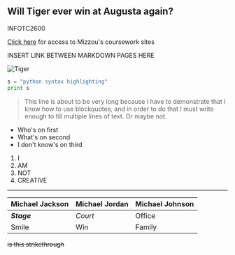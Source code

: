 ## Will Tiger ever win at Augusta again? ##
INFOTC2600


[Click here](https://courses.missouri.edu/ "Mizzou") for access to Mizzou's coursework sites

INSERT LINK BETWEEN MARKDOWN PAGES HERE


![Tiger](https://media.golfdigest.com/photos/5aa9c7f93deb813d90b89ab2/1:1/w_768,c_limit/GettyImages-52612402.jpg "Tiger")

```python
s = "python syntax highlighting"
print s
```

>This line is about to be very long because I have to demonstrate that I know how to use blockquotes, and in order to do that I must write enough to fill multiple lines of text. Or maybe not.

* Who's on first
* What's on second
* I don't know's on third

1. I
2. AM
3. NOT
4. CREATIVE

_____

Michael Jackson |Michael Jordan| Michael Johnson|
--- |---| ---|
***Stage*** |*Court* |Office|
Smile| Win |Family|

~~is this strikethrough~~
